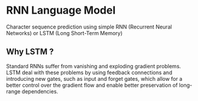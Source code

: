 # RNN Language Model
Character sequence prediction using simple RNN (Recurrent Neural Networks) or LSTM (Long Short-Term Memory)

## Why LSTM ?
Standard RNNs suffer from vanishing and exploding gradient problems. LSTM deal with these problems by using feedback connections and introducing new gates, such as input and forget gates, which allow for a better control over the gradient flow and enable better preservation of long-range dependencies.
